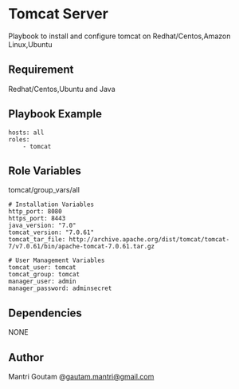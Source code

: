 Tomcat Server
============

Playbook to install and configure tomcat on Redhat/Centos,Amazon Linux,Ubuntu

Requirement
-----------

Redhat/Centos,Ubuntu and Java

Playbook Example
---------------
```
hosts: all
roles:
    - tomcat
```

Role Variables
--------------
tomcat/group_vars/all
```
# Installation Variables
http_port: 8080
https_port: 8443
java_version: "7.0"
tomcat_version: "7.0.61"
tomcat_tar_file: http://archive.apache.org/dist/tomcat/tomcat-7/v7.0.61/bin/apache-tomcat-7.0.61.tar.gz
 
# User Management Variables
tomcat_user: tomcat
tomcat_group: tomcat
manager_user: admin
manager_password: adminsecret
```
Dependencies
------------
 NONE
 
Author
-----
Mantri Goutam @gautam.mantri@gmail.com